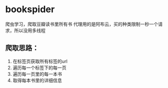# bookspider
爬虫学习，爬取豆瓣读书里所有书
代理用的是阿布云，买的种类限制一秒一个请求，所以没用多线程
## 爬取思路：
1. 在标签页获取所有标签的url<br>
2. 遍历每一个标签下的每一页<br>
3. 遍历每一页里的每一本书<br>
4. 取得每本书里的详细信息<br>
